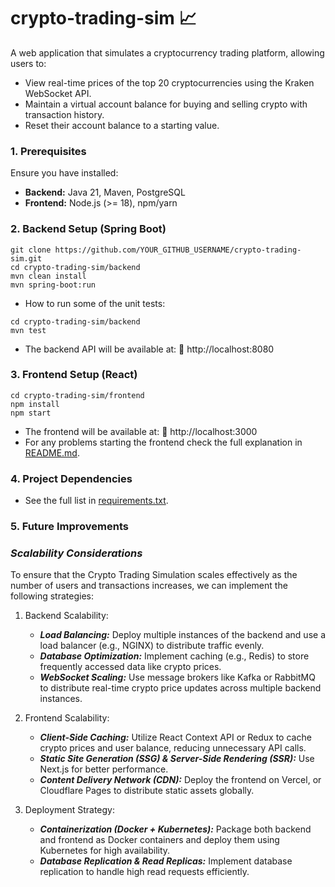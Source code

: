 # crypto-trading-sim 📈

A web application that simulates a cryptocurrency trading platform, allowing users to:
- View real-time prices of the top 20 cryptocurrencies using the Kraken WebSocket API.
- Maintain a virtual account balance for buying and selling crypto with transaction history.
- Reset their account balance to a starting value.  


### **1. Prerequisites**
Ensure you have installed:
- **Backend:** Java 21, Maven, PostgreSQL
- **Frontend:** Node.js (>= 18), npm/yarn


### **2. Backend Setup (Spring Boot)**
```
git clone https://github.com/YOUR_GITHUB_USERNAME/crypto-trading-sim.git
cd crypto-trading-sim/backend
mvn clean install
mvn spring-boot:run
```
* How to run some of the unit tests:
```
cd crypto-trading-sim/backend
mvn test
```
* The backend API will be available at: 
🔗 http://localhost:8080


### **3. Frontend Setup (React)**
```
cd crypto-trading-sim/frontend
npm install
npm start
```
* The frontend will be available at:
  🔗 http://localhost:3000
* For any problems starting the frontend check the full explanation in [README.md](frontend/README.md).


### **4. Project Dependencies**
* See the full list in [requirements.txt](requirements.txt).


### **5. Future Improvements**
### ***Scalability Considerations*** 

To ensure that the Crypto Trading Simulation scales effectively as the number of users and transactions increases, we can implement the following strategies:
1. Backend Scalability:

    - ***Load Balancing:*** Deploy multiple instances of the backend and use a load balancer (e.g., NGINX) to distribute traffic evenly.
    - ***Database Optimization:*** Implement caching (e.g., Redis) to store frequently accessed data like crypto prices.
    - ***WebSocket Scaling:*** Use message brokers like Kafka or RabbitMQ to distribute real-time crypto price updates across multiple backend instances.

2. Frontend Scalability:

    - ***Client-Side Caching:*** Utilize React Context API or Redux to cache crypto prices and user balance, reducing unnecessary API calls.
    - ***Static Site Generation (SSG) & Server-Side Rendering (SSR):*** Use Next.js for better performance.
    - ***Content Delivery Network (CDN):*** Deploy the frontend on Vercel, or Cloudflare Pages to distribute static assets globally.

3. Deployment Strategy:

    - ***Containerization (Docker + Kubernetes):*** Package both backend and frontend as Docker containers and deploy them using Kubernetes for high availability.
    - ***Database Replication & Read Replicas:*** Implement database replication to handle high read requests efficiently.